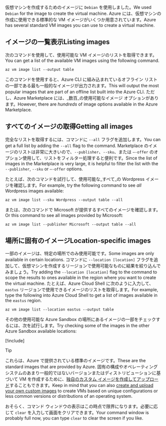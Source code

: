 <span data-ttu-id="fcced-101">仮想マシンを作成するためのイメージに `Debian` を使用しました。</span><span class="sxs-lookup"><span data-stu-id="fcced-101">We used `Debian` for the image to create the virtual machine.</span></span> <span data-ttu-id="fcced-102">Azure には、仮想マシンの作成に使用できる標準的な VM イメージがいくつか用意されています。</span><span class="sxs-lookup"><span data-stu-id="fcced-102">Azure has several standard VM images you can use to create a virtual machine.</span></span> 

## <a name="listing-images"></a><span data-ttu-id="fcced-103">イメージの一覧表示</span><span class="sxs-lookup"><span data-stu-id="fcced-103">Listing images</span></span>

<span data-ttu-id="fcced-104">次のコマンドを使用して、使用可能な VM イメージのリストを取得できます。</span><span class="sxs-lookup"><span data-stu-id="fcced-104">You can get a list of the available VM images using the following command.</span></span> 

```azurecli
az vm image list --output table
```

<span data-ttu-id="fcced-105">このコマンドを使用すると、Azure CLI に組み込まれているオフライン リストの一部である最も一般的なイメージが出力されます。</span><span class="sxs-lookup"><span data-stu-id="fcced-105">This will output the most popular images that are part of an offline list built into the Azure CLI.</span></span> <span data-ttu-id="fcced-106">ただし、Azure Marketplace には、_数百_の使用可能なイメージ オプションがあります。</span><span class="sxs-lookup"><span data-stu-id="fcced-106">However, there are _hundreds_ of image options available in the Azure Marketplace.</span></span> 

## <a name="getting-all-images"></a><span data-ttu-id="fcced-107">すべてのイメージの取得</span><span class="sxs-lookup"><span data-stu-id="fcced-107">Getting all images</span></span>

<span data-ttu-id="fcced-108">完全なリストを取得するには、コマンドに `--all` フラグを追加します。</span><span class="sxs-lookup"><span data-stu-id="fcced-108">You can get a full list by adding the `--all` flag to the command.</span></span> <span data-ttu-id="fcced-109">Marketplace のイメージのリストは非常に大きいので、`--publisher`、`--sku`、または `–-offer` のオプション使用して、リストをフィルター処理すると便利です。</span><span class="sxs-lookup"><span data-stu-id="fcced-109">Since the list of images in the Marketplace is very large, it is helpful to filter the list with the `--publisher`, `--sku` or `–-offer` options.</span></span>

<span data-ttu-id="fcced-110">たとえば、次のコマンドを試行して、使用可能な_すべて_の Wordpress イメージを確認します。</span><span class="sxs-lookup"><span data-stu-id="fcced-110">For example, try the following command to see _all_ Wordpress images available:</span></span>

```azurecli
az vm image list --sku Wordpress --output table --all
```

<span data-ttu-id="fcced-111">または、次のコマンドで Microsoft が提供するすべてのイメージを確認します。</span><span class="sxs-lookup"><span data-stu-id="fcced-111">Or this command to see all images provided by Microsoft:</span></span>

```azurecli
az vm image list --publisher Microsoft --output table --all
```

## <a name="location-specific-images"></a><span data-ttu-id="fcced-112">場所に固有のイメージ</span><span class="sxs-lookup"><span data-stu-id="fcced-112">Location-specific images</span></span>

<span data-ttu-id="fcced-113">一部のイメージは、特定の場所でのみ使用可能です。</span><span class="sxs-lookup"><span data-stu-id="fcced-113">Some images are only available in certain locations.</span></span> <span data-ttu-id="fcced-114">コマンドに `--location [location]` フラグを追加して、仮想マシンを作成するリージョンで使用可能なものに結果を絞り込んでみましょう。</span><span class="sxs-lookup"><span data-stu-id="fcced-114">Try adding the `--location [location]` flag to the command to scope the results to ones available in the region where you want to create the virtual machine.</span></span> <span data-ttu-id="fcced-115">たとえば、Azure Cloud Shell に次のように入力して、`eastus` リージョンで使用できるイメージのリストを取得します。</span><span class="sxs-lookup"><span data-stu-id="fcced-115">For example, type the following into Azure Cloud Shell to get a list of images available in the `eastus` region.</span></span>

```azurecli
az vm image list --location eastus --output table
```

<span data-ttu-id="fcced-116">その他の使用可能な Azure Sandbox の場所にあるイメージの一部をチェックするには、次を試行します。</span><span class="sxs-lookup"><span data-stu-id="fcced-116">Try checking some of the images in the other Azure Sandbox available locations:</span></span>

[!include[](../../../includes/azure-sandbox-regions-note.md)]

> [!TIP]
> <span data-ttu-id="fcced-117">これらは、Azure で提供されている標準のイメージです。</span><span class="sxs-lookup"><span data-stu-id="fcced-117">These are the standard images that are provided by Azure.</span></span> <span data-ttu-id="fcced-118">固有の構成やオペレーティング システムのあまり一般的ではないバージョンまたはディストリビューションに基づいて VM を作成するために、[独自のカスタム イメージを作成してアップロード](https://docs.microsoft.com/azure/virtual-machines/linux/tutorial-custom-images)することもできます。</span><span class="sxs-lookup"><span data-stu-id="fcced-118">Keep in mind that you can also [create and upload your own custom images](https://docs.microsoft.com/azure/virtual-machines/linux/tutorial-custom-images) to create VMs based on unique configurations or less common versions or distributions of an operating system.</span></span>

<span data-ttu-id="fcced-119">おそらく、コマンド ウィンドウの表示はこの時点で限界になります。必要に応じて `clear` を入力して画面をクリアできます。</span><span class="sxs-lookup"><span data-stu-id="fcced-119">Your command window is probably full now, you can type `clear` to clear the screen if you like.</span></span>